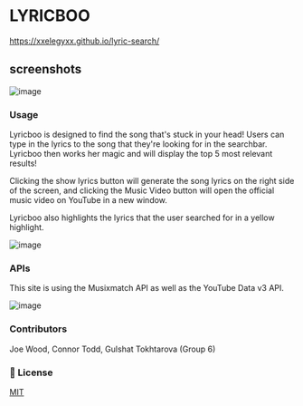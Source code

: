 # LYRICBOO
https://xxelegyxx.github.io/lyric-search/

## screenshots

![image](https://github.com/xxelegyxx/lyric-search/blob/main/screenshot-main.png)

### Usage

Lyricboo is designed to find the song that's stuck in your head! Users can type in the lyrics to the song that they're looking for in the searchbar. Lyricboo then works her magic and will display the top 5 most relevant results!

Clicking the show lyrics button will generate the song lyrics on the right side of the screen, and clicking the Music Video button will open the official music video on YouTube in a new window.

Lyricboo also highlights the lyrics that the user searched for in a yellow highlight. 

![image](https://github.com/xxelegyxx/lyric-search/blob/main/screenshot-results.png)

### APIs

This site is using the Musixmatch API as well as the YouTube Data v3 API. 

![image](https://github.com/xxelegyxx/lyric-search/blob/main/screenshot-api.png)

### Contributors

Joe Wood, Connor Todd, Gulshat Tokhtarova (Group 6)

### :ticket: License 

[MIT](https://choosealicense.com/licenses/mit/)
